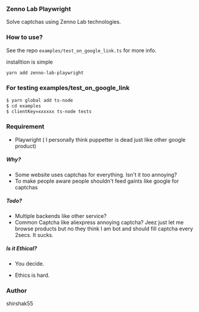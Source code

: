 ### Zenno Lab Playwright

Solve captchas using Zenno Lab technologies.

### How to use?

See the repo `examples/test_on_google_link.ts` for more info.

installtion is simple

```bash
yarn add zenno-lab-playwright
```

### For testing examples/test_on_google_link

```bash
$ yarn global add ts-node
$ cd examples
$ clientKey=xxxxxx ts-node tests
```

### Requirement

-   Playwright ( I personally think puppetter is dead just like other google product)

##### Why?

-   Some website uses captchas for everything. Isn't it too annoying?
-   To make people aware people shouldn't feed gaints like google for captchas

##### Todo?

-   Multiple backends like other service?
-   Common Captcha like aliexpress annoying captcha? Jeez just let me browse products but no they think I am bot and should fill captcha every 2secs. It sucks.

##### Is it Ethical?

-   You decide.
<!-- -   You decide whether website should feed gaints like google?
-   You decide if its ethical for ads company to hoard all the data so that they can do machine learning?
-   You decide if ads company like google use data for machine learning?
-   You decide whether some pro minds buys all the tickets and you are left with no choice other than buying tickets in black? Or use technology like this?
-   May be such projects help website owner to realize captcha is not the solution? -->
-   Ethics is hard.

### Author

shirshak55
